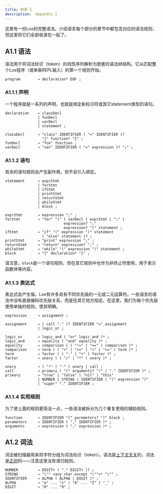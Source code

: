 ```yaml
---
title: 附录 I
description:  Appendix I
---
```


这里有一份Lox的完整语法。介绍语言每个部分的章节中都包含对应的语法规则，但这里将它们全部收录在一起了。

## A1.1 语法

语法用于将词法标识（token）的线性序列解析为嵌套的语法树结构。它从匹配整个Lox程序（或单条REPL输入）的第一个规则开始。

```
program        → declaration* EOF ;
```

### A1.1.1 声明

一个程序就是一系列的声明，也就是绑定新标识符或其它statement类型的语句。

```
declaration    → classDecl
               | funDecl
               | varDecl
               | statement ;

classDecl      → "class" IDENTIFIER ( "<" IDENTIFIER )?
                 "{" function* "}" ;
funDecl        → "fun" function ;
varDecl        → "var" IDENTIFIER ( "=" expression )? ";" ;
```

### A1.1.2 语句

其余的语句规则会产生副作用，但不会引入绑定。

```
statement      → exprStmt
               | forStmt
               | ifStmt
               | printStmt
               | returnStmt
               | whileStmt
               | block ;

exprStmt       → expression ";" ;
forStmt        → "for" "(" ( varDecl | exprStmt | ";" )
                           expression? ";"
                           expression? ")" statement ;
ifStmt         → "if" "(" expression ")" statement
                 ( "else" statement )? ;
printStmt      → "print" expression ";" ;
returnStmt     → "return" expression? ";" ;
whileStmt      → "while" "(" expression ")" statement ;
block          → "{" declaration* "}" ;
```

请注意，`block`是一个语句规则，但在其它规则中也作为非终止符使用，用于表示函数体等内容。

### A1.1.3 表达式

表达式会产生值。Lox有许多具有不同优先级的一元或二元运算符。一些语言的语法中没有直接编码优先级关系，而是在其它地方指定。在这里，我们为每个优先级使用单独的规则，使其明确。

```
expression     → assignment ;

assignment     → ( call "." )? IDENTIFIER "=" assignment
               | logic_or ;

logic_or       → logic_and ( "or" logic_and )* ;
logic_and      → equality ( "and" equality )* ;
equality       → comparison ( ( "!=" | "==" ) comparison )* ;
comparison     → term ( ( ">" | ">=" | "<" | "<=" ) term )* ;
term           → factor ( ( "-" | "+" ) factor )* ;
factor         → unary ( ( "/" | "*" ) unary )* ;

unary          → ( "!" | "-" ) unary | call ;
call           → primary ( "(" arguments? ")" | "." IDENTIFIER )* ;
primary        → "true" | "false" | "nil" | "this"
               | NUMBER | STRING | IDENTIFIER | "(" expression ")"
               | "super" "." IDENTIFIER ;
```

### A1.1.4 实用规则

为了使上面的规则更简洁一点，一些语法被拆分为几个重复使用的辅助规则。

```
function       → IDENTIFIER "(" parameters? ")" block ;
parameters     → IDENTIFIER ( "," IDENTIFIER )* ;
arguments      → expression ( "," expression )* ;
```

## A1.2 词法

词法被扫描器用来将字符分组为词法标识（token）。语法是[上下文无关](https://en.wikipedia.org/wiki/Context-free_grammar)的，词法是[正则](https://en.wikipedia.org/wiki/Regular_grammar)的——注意这里没有递归规则。

```
NUMBER         → DIGIT+ ( "." DIGIT+ )? ;
STRING         → "\"" <any char except "\"">* "\"" ;
IDENTIFIER     → ALPHA ( ALPHA | DIGIT )* ;
ALPHA          → "a" ... "z" | "A" ... "Z" | "_" ;
DIGIT          → "0" ... "9" ;
```